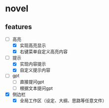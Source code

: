 # novel

## features

- [ ] 高亮
  - [x] 实现高亮显示
  - [x] 右键菜单自定义高亮内容
- [ ] 提示
  - [x] 实现内容提示
  - [x] 自定义提示内容
- [ ] gpt
  - [ ] 直接提问gpt
  - [ ] 根据文本提问gpt
- [x] 侧边栏
  - [x] 全局工作区（设定、大纲、思路等任意文件）